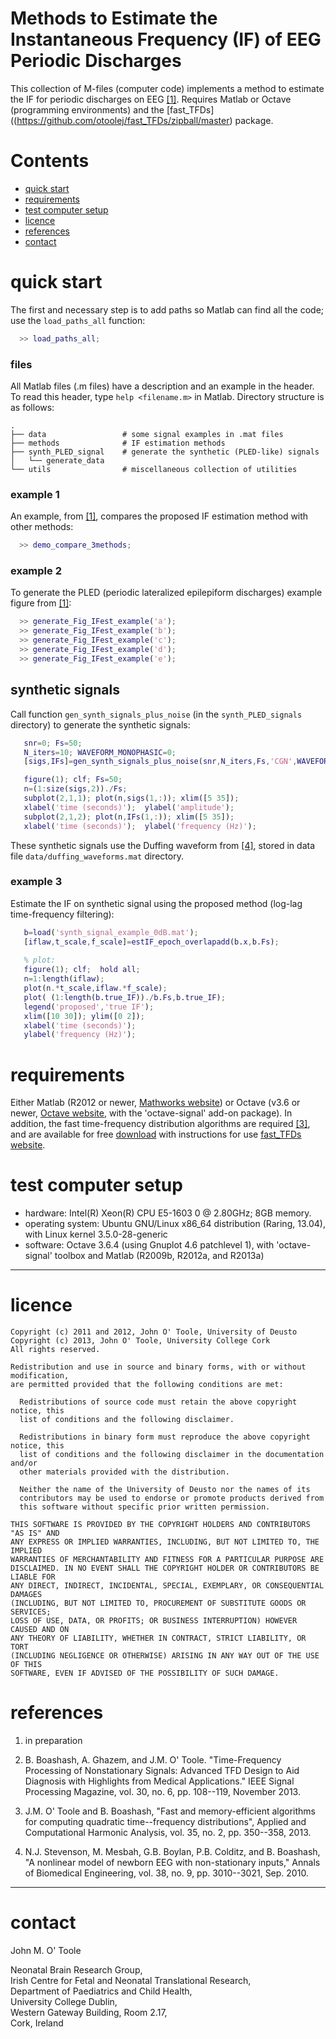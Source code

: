 # Methods to Estimate the Instantaneous Frequency (IF) of EEG Periodic Discharges


This collection of M-files (computer code) implements a method to estimate the IF for periodic discharges on EEG [[1]](#references).  Requires Matlab or Octave (programming environments) and the [fast_TFDs]((https://github.com/otoolej/fast_TFDs/zipball/master) package.


# Contents
- [quick start](#quick-start)
- [requirements](#requirements)
- [test computer setup](#test-computer-setup)
- [licence](#licence)
- [references](#references)
- [contact](#contact)


# quick start
The first and necessary step is to add paths so Matlab can find all the code; use the `load_paths_all` function:
```matlab
  >> load_paths_all;
```


### files
All Matlab files (.m files) have a description and an example in the header. To read this
header, type `help <filename.m>` in Matlab.  Directory structure is as follows: 
```
.
├── data                 # some signal examples in .mat files
├── methods              # IF estimation methods
├── synth_PLED_signal    # generate the synthetic (PLED-like) signals
│   └── generate_data
└── utils                # miscellaneous collection of utilities 
```


### example 1
An example, from [[1]](#references), compares the proposed IF estimation method with other methods:
```matlab
  >> demo_compare_3methods;
```

### example 2
To generate the PLED (periodic lateralized epilepiform discharges) example figure from [[1]](#references):
```matlab
  >> generate_Fig_IFest_example('a');
  >> generate_Fig_IFest_example('b');
  >> generate_Fig_IFest_example('c');
  >> generate_Fig_IFest_example('d');
  >> generate_Fig_IFest_example('e');
```

## synthetic signals

Call function `gen_synth_signals_plus_noise` (in the `synth_PLED_signals` directory) to
generate the synthetic signals:
```matlab
   snr=0; Fs=50; 
   N_iters=10; WAVEFORM_MONOPHASIC=0;
   [sigs,IFs]=gen_synth_signals_plus_noise(snr,N_iters,Fs,'CGN',WAVEFORM_MONOPHASIC);

   figure(1); clf; Fs=50; 
   n=(1:size(sigs,2))./Fs; 
   subplot(2,1,1); plot(n,sigs(1,:)); xlim([5 35]);
   xlabel('time (seconds)');  ylabel('amplitude');
   subplot(2,1,2); plot(n,IFs(1,:)); xlim([5 35]);
   xlabel('time (seconds)');  ylabel('frequency (Hz)');
```
 
These synthetic signals use the Duffing waveform from [[4]](#references), stored in data
file `data/duffing_waveforms.mat` directory.

### example 3
Estimate the IF on synthetic signal using the proposed method (log-lag time-frequency filtering):
```matlab
   b=load('synth_signal_example_0dB.mat');
   [iflaw,t_scale,f_scale]=estIF_epoch_overlapadd(b.x,b.Fs);
   
   % plot:
   figure(1); clf;  hold all;
   n=1:length(iflaw);
   plot(n.*t_scale,iflaw.*f_scale);
   plot( (1:length(b.true_IF))./b.Fs,b.true_IF);
   legend('proposed','true IF');
   xlim([10 30]); ylim([0 2]);
   xlabel('time (seconds)'); 
   ylabel('frequency (Hz)');
```



# requirements
Either Matlab (R2012 or newer,
[Mathworks website](http://www.mathworks.co.uk/products/matlab/)) or Octave (v3.6 or
newer, [Octave website](http://www.gnu.org/software/octave/index.html), with the
'octave-signal' add-on package).  In addition, the fast time-frequency distribution
algorithms are required [[3]](#references), and are available for free
[download](https://github.com/otoolej/fast_TFDs/zipball/master) with instructions for use
[fast_TFDs website](http://otoolej.github.io/code/fast_TFDs/).



# test computer setup
- hardware:  Intel(R) Xeon(R) CPU E5-1603 0 @ 2.80GHz; 8GB memory.
- operating system: Ubuntu GNU/Linux x86_64 distribution (Raring, 13.04), with Linux kernel 3.5.0-28-generic 
- software: Octave 3.6.4 (using Gnuplot 4.6 patchlevel 1), with 'octave-signal' toolbox and Matlab (R2009b, R2012a, and R2013a)

---

# licence

```
Copyright (c) 2011 and 2012, John O' Toole, University of Deusto
Copyright (c) 2013, John O' Toole, University College Cork
All rights reserved.

Redistribution and use in source and binary forms, with or without modification,
are permitted provided that the following conditions are met:

  Redistributions of source code must retain the above copyright notice, this
  list of conditions and the following disclaimer.

  Redistributions in binary form must reproduce the above copyright notice, this
  list of conditions and the following disclaimer in the documentation and/or
  other materials provided with the distribution.

  Neither the name of the University of Deusto nor the names of its
  contributors may be used to endorse or promote products derived from
  this software without specific prior written permission.

THIS SOFTWARE IS PROVIDED BY THE COPYRIGHT HOLDERS AND CONTRIBUTORS "AS IS" AND
ANY EXPRESS OR IMPLIED WARRANTIES, INCLUDING, BUT NOT LIMITED TO, THE IMPLIED
WARRANTIES OF MERCHANTABILITY AND FITNESS FOR A PARTICULAR PURPOSE ARE
DISCLAIMED. IN NO EVENT SHALL THE COPYRIGHT HOLDER OR CONTRIBUTORS BE LIABLE FOR
ANY DIRECT, INDIRECT, INCIDENTAL, SPECIAL, EXEMPLARY, OR CONSEQUENTIAL DAMAGES
(INCLUDING, BUT NOT LIMITED TO, PROCUREMENT OF SUBSTITUTE GOODS OR SERVICES;
LOSS OF USE, DATA, OR PROFITS; OR BUSINESS INTERRUPTION) HOWEVER CAUSED AND ON
ANY THEORY OF LIABILITY, WHETHER IN CONTRACT, STRICT LIABILITY, OR TORT
(INCLUDING NEGLIGENCE OR OTHERWISE) ARISING IN ANY WAY OUT OF THE USE OF THIS
SOFTWARE, EVEN IF ADVISED OF THE POSSIBILITY OF SUCH DAMAGE.
```


# references

1. in preparation  

2. B. Boashash, A. Ghazem, and J.M. O' Toole. "Time-Frequency Processing of Nonstationary Signals: Advanced TFD Design to Aid Diagnosis with Highlights from Medical Applications." IEEE Signal Processing Magazine, vol. 30, no. 6, pp. 108--119, November 2013.

3. J.M. O' Toole and B. Boashash, "Fast and memory-efficient algorithms for computing quadratic time--frequency distributions", Applied and Computational Harmonic Analysis, vol. 35, no. 2, pp. 350--358, 2013.

4. N.J. Stevenson, M. Mesbah, G.B. Boylan, P.B. Colditz, and B. Boashash, "A nonlinear model of newborn EEG with non-stationary inputs," Annals of Biomedical Engineering, vol. 38, no. 9, pp. 3010--3021, Sep. 2010.

---

# contact

John M. O' Toole

Neonatal Brain Research Group,  
Irish Centre for Fetal and Neonatal Translational Research,  
Department of Paediatrics and Child Health,  
University College Dublin,  
Western Gateway Building, Room 2.17,  
Cork, Ireland


